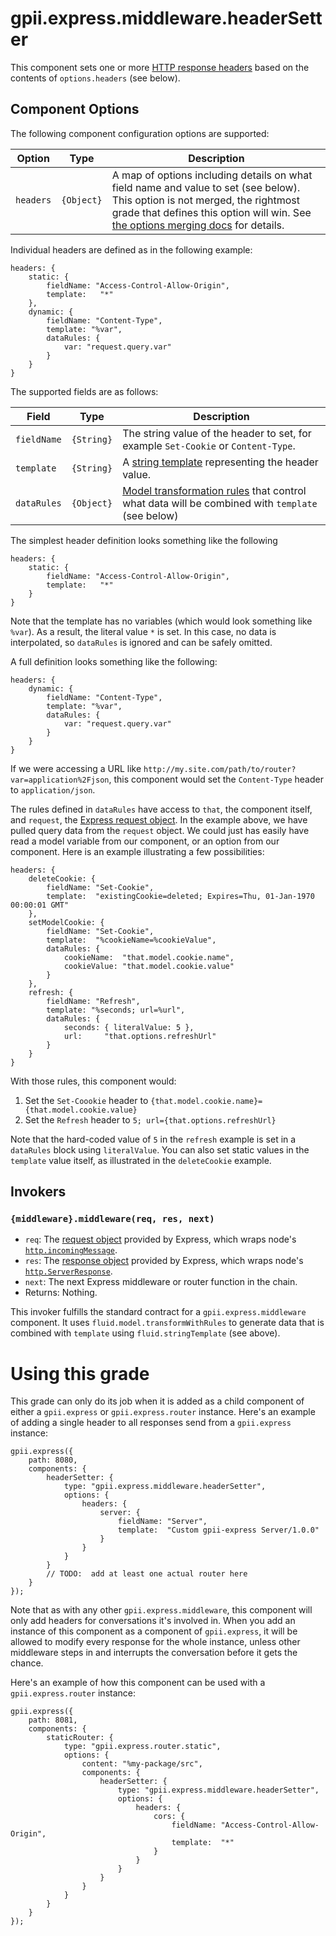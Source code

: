 # gpii.express.middleware.headerSetter

This component sets one or more [HTTP response headers](https://www.w3.org/Protocols/rfc2616/rfc2616-sec6.html#sec6.2)
based on the contents of `options.headers` (see below).

## Component Options

The following component configuration options are supported:

| Option    | Type       | Description |
| --------- | ---------- | ----------- |
| `headers` | `{Object}` | A map of options including details on what field name and value to set (see below).  This option is not merged, the rightmost grade that defines this option will win. See [the options merging docs](http://docs.fluidproject.org/infusion/development/OptionsMerging.html#structure-of-the-merge-policy-object) for details. |

Individual headers are defined as in the following example:

    headers: {
        static: {
            fieldName: "Access-Control-Allow-Origin",
            template:   "*"
        },
        dynamic: {
            fieldName: "Content-Type",
            template: "%var",
            dataRules: {
                var: "request.query.var"
            }
        }
    }

The supported fields are as follows:

| Field       | Type       | Description |
| ----------- | ---------- | ----------- |
| `fieldName` | `{String}` | The string value of the header to set, for example `Set-Cookie` or `Content-Type`. |
| `template`  | `{String}` | A [string template](http://docs.fluidproject.org/infusion/development/tutorial-usingStringTemplates/UsingStringTemplates.html) representing the header value. |
| `dataRules` | `{Object}` | [Model transformation rules](http://docs.fluidproject.org/infusion/development/ModelTransformationAPI.html) that control what data will be combined with `template` (see below) |

The simplest header definition looks something like the following

    headers: {
        static: {
            fieldName: "Access-Control-Allow-Origin",
            template:   "*"
        }
    }

Note that the template has no variables (which would look something like `%var`).  As a result, the literal value `*` is
set.  In this case, no data is interpolated, so `dataRules` is ignored and can be safely omitted.

A full definition looks something like the following:

    headers: {
        dynamic: {
            fieldName: "Content-Type",
            template: "%var",
            dataRules: {
                var: "request.query.var"
            }
        }
    }

If we were accessing a URL like `http://my.site.com/path/to/router?var=application%2Fjson`, this component would set
the `Content-Type` header to `application/json`.

The rules defined in `dataRules` have access to `that`, the component itself, and `request`, the
[Express request object](expressjs.com/en/api.html#req).  In the example above, we have pulled query data from the
`request` object.  We could just has easily have read a model variable from our component, or an option from our
component.  Here is an example illustrating a few possibilities:

    headers: {
        deleteCookie: {
            fieldName: "Set-Cookie",
            template:  "existingCookie=deleted; Expires=Thu, 01-Jan-1970 00:00:01 GMT"
        },
        setModelCookie: {
            fieldName: "Set-Cookie",
            template:  "%cookieName=%cookieValue",
            dataRules: {
                cookieName:  "that.model.cookie.name",
                cookieValue: "that.model.cookie.value"
            }
        },
        refresh: {
            fieldName: "Refresh",
            template: "%seconds; url=%url",
            dataRules: {
                seconds: { literalValue: 5 },
                url:     "that.options.refreshUrl"
            }
        }
    }

With those rules, this component would:

1. Set the `Set-Coookie` header to `{that.model.cookie.name}={that.model.cookie.value}`
2. Set the `Refresh` header to `5; url={that.options.refreshUrl}`

Note that the hard-coded value of `5` in the `refresh` example is set in a `dataRules` block using `literalValue`.  You
can also set static values in the `template` value itself, as illustrated in the `deleteCookie` example.

## Invokers

### `{middleware}.middleware(req, res, next)`

* `req`: The [request object](http://expressjs.com/en/api.html#req) provided by Express, which wraps node's [`http.incomingMessage`](https://nodejs.org/api/http.html#http_class_http_incomingmessage).
* `res`: The [response object](http://expressjs.com/en/api.html#res) provided by Express, which wraps node's [`http.ServerResponse`](https://nodejs.org/api/http.html#http_class_http_serverresponse).
* `next`: The next Express middleware or router function in the chain.
* Returns: Nothing.

This invoker fulfills the standard contract for a `gpii.express.middleware` component.  It uses `fluid.model.transformWithRules`
to generate data that is combined with `template` using `fluid.stringTemplate` (see above).

# Using this grade

This grade can only do its job when it is added as a child component of either a `gpii.express` or `gpii.express.router`
instance.  Here's an example of adding a single header to all responses send from a `gpii.express` instance:

    gpii.express({
        path: 8080,
        components: {
            headerSetter: {
                type: "gpii.express.middleware.headerSetter",
                options: {
                    headers: {
                        server: {
                            fieldName: "Server",
                            template:  "Custom gpii-express Server/1.0.0"
                        }
                    }
                }
            }
            // TODO:  add at least one actual router here
        }
    });

Note that as with any other `gpii.express.middleware`, this component will only add headers for conversations it's
involved in.  When you add an instance of this component as a component of `gpii.express`, it will be allowed to modify
every response for the whole instance, unless other middleware steps in and interrupts the conversation before it gets the chance.

Here's an example of how this component can be used with a `gpii.express.router` instance:

    gpii.express({
        path: 8081,
        components: {
            staticRouter: {
                type: "gpii.express.router.static",
                options: {
                    content: "%my-package/src",
                    components: {
                        headerSetter: {
                            type: "gpii.express.middleware.headerSetter",
                            options: {
                                headers: {
                                    cors: {
                                        fieldName: "Access-Control-Allow-Origin",
                                        template:  "*"
                                    }
                                }
                            }
                        }
                    }
                }
            }
        }
    });